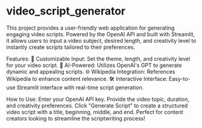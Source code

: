 # video_script_generator
This project provides a user-friendly web application for generating engaging video scripts. Powered by the OpenAI API and built with Streamlit, it allows users to input a video subject, desired length, and creativity level to instantly create scripts tailored to their preferences.

Features:
🎥 Customizable Input: Set the theme, length, and creativity level for your video script.
🤖 AI-Powered: Utilizes OpenAI's GPT to generate dynamic and appealing scripts.
🌐 Wikipedia Integration: References Wikipedia to enhance content relevance.
🛠 Interactive Interface: Easy-to-use Streamlit interface with real-time script generation.

How to Use:
Enter your OpenAI API key.
Provide the video topic, duration, and creativity preferences.
Click "Generate Script" to create a structured video script with a title, beginning, middle, and end.
Perfect for content creators looking to streamline the scriptwriting process! ​​

